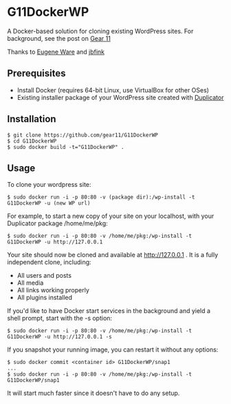 G11DockerWP
===========

A Docker-based solution for cloning existing WordPress sites.  For background, see the post on [Gear 11](http://gear11.com/2014/01/wordpress-docker/)

Thanks to [Eugene Ware](https://github.com/eugeneware/docker-wordpress-nginx)
and [jbfink](https://github.com/jbfink/docker-wordpress)

## Prerequisites
* Install Docker (requires 64-bit Linux, use VirtualBox for other OSes)
* Existing installer package of your WordPress site created with [Duplicator](http://wordpress.org/plugins/duplicator/)

## Installation

```
$ git clone https://github.com/gear11/G11DockerWP
$ cd G11DockerWP
$ sudo docker build -t="G11DockerWP" .
```

## Usage

To clone your wordpress site:
```
$ sudo docker run -i -p 80:80 -v (package dir):/wp-install -t G11DockerWP -u (new WP url)
 ```
 For example, to start a new copy of your site on your localhost, with
 your Duplicator package /home/me/pkg:
 ```
$ sudo docker run -i -p 80:80 -v /home/me/pkg:/wp-install -t G11DockerWP -u http://127.0.0.1
 ```
 
 Your site should now be cloned and available at http://127.0.0.1 .
 It is a fully independent clone, including:
 * All users and posts
 * All media
 * All links working properly
 * All plugins installed
 
If you'd like to have Docker start services in the background and yield a shell prompt,
start with the -s option:
 ```
$ sudo docker run -i -p 80:80 -v /home/me/pkg:/wp-install -t G11DockerWP -u http://127.0.0.1 -s
 ```
If you snapshot your running image, you can restart it without any options:
 ```
$ sudo docker commit <container id> G11DockerWP/snap1
...
$ sudo docker run -i -p 80:80 -v /home/me/pkg:/wp-install -t G11DockerWP/snap1
 ```
 It will start much faster since it doesn't have to do any setup.

